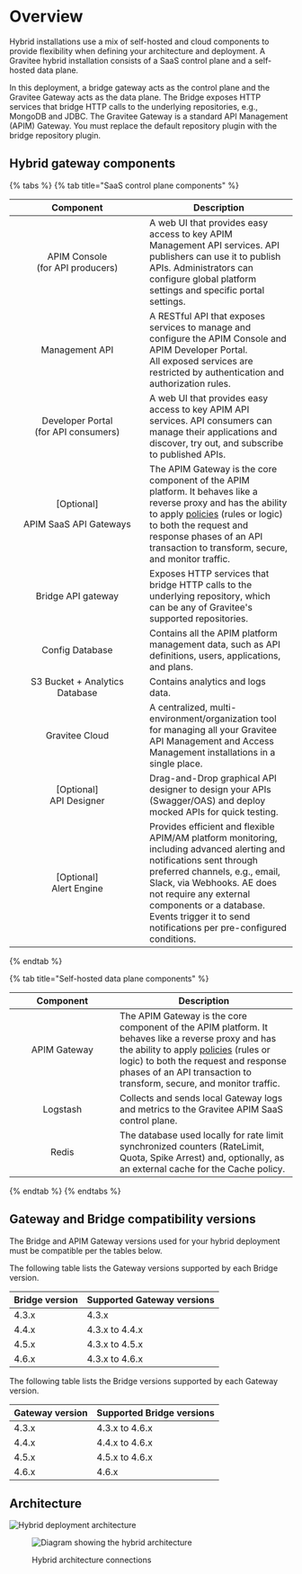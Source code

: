 # Overview

Hybrid installations use a mix of self-hosted and cloud components to provide flexibility when defining your architecture and deployment. A Gravitee hybrid installation consists of a SaaS control plane and a self-hosted data plane.&#x20;

In this deployment, a bridge gateway acts as the control plane and the Gravitee Gateway acts as the data plane. The Bridge exposes HTTP services that bridge HTTP calls to the underlying repositories, e.g., MongoDB and JDBC. The Gravitee Gateway is a standard API Management (APIM) Gateway. You must replace the default repository plugin with the bridge repository plugin.

## Hybrid gateway components

{% tabs %}
{% tab title="SaaS control plane components" %}
<table><thead><tr><th width="225.37383177570098" align="center">Component</th><th>Description</th></tr></thead><tbody><tr><td align="center">APIM Console<br>(for API producers)</td><td>A web UI that provides easy access to key APIM Management API services. API publishers can use it to publish APIs. Administrators can configure global platform settings and specific portal settings.</td></tr><tr><td align="center">Management API</td><td>A RESTful API that exposes services to manage and configure the APIM Console and APIM Developer Portal.<br>All exposed services are restricted by authentication and authorization rules.</td></tr><tr><td align="center">Developer Portal<br>(for API consumers)</td><td>A web UI that provides easy access to key APIM API services. API consumers can manage their applications and discover, try out, and subscribe to published APIs.</td></tr><tr><td align="center"><p>[Optional]</p><p>APIM SaaS API Gateways</p></td><td>The APIM Gateway is the core component of the APIM platform. It behaves like a reverse proxy and has the ability to apply <a href="broken-reference">policies</a> (rules or logic) to both the request and response phases of an API transaction to transform, secure, and monitor traffic.</td></tr><tr><td align="center">Bridge API gateway</td><td>Exposes HTTP services that bridge HTTP calls to the underlying repository, which can be any of Gravitee's supported repositories.</td></tr><tr><td align="center">Config Database</td><td>Contains all the APIM platform management data, such as API definitions, users, applications, and plans.</td></tr><tr><td align="center">S3 Bucket + Analytics Database</td><td>Contains analytics and logs data.</td></tr><tr><td align="center">Gravitee Cloud</td><td>A centralized, multi-environment/organization tool for managing all your Gravitee API Management and Access Management installations in a single place.</td></tr><tr><td align="center">[Optional]<br>API Designer</td><td>Drag-and-Drop graphical API designer to design your APIs (Swagger/OAS) and deploy mocked APIs for quick testing.</td></tr><tr><td align="center">[Optional]<br>Alert Engine</td><td>Provides efficient and flexible APIM/AM platform monitoring, including advanced alerting and notifications sent through preferred channels, e.g., email, Slack, via Webhooks. AE does not require any external components or a database. Events trigger it to send notifications per pre-configured conditions.</td></tr></tbody></table>
{% endtab %}

{% tab title="Self-hosted data plane components" %}
<table><thead><tr><th width="172.18918918918916" align="center">Component</th><th>Description</th></tr></thead><tbody><tr><td align="center">APIM Gateway</td><td>The APIM Gateway is the core component of the APIM platform. It behaves like a reverse proxy and has the ability to apply <a href="broken-reference">policies</a> (rules or logic) to both the request and response phases of an API transaction to transform, secure, and monitor traffic.</td></tr><tr><td align="center">Logstash</td><td>Collects and sends local Gateway logs and metrics to the Gravitee APIM SaaS control plane.</td></tr><tr><td align="center">Redis</td><td>The database used locally for rate limit synchronized counters (RateLimit, Quota, Spike Arrest) and, optionally, as an external cache for the Cache policy.</td></tr></tbody></table>
{% endtab %}
{% endtabs %}

## Gateway and Bridge compatibility versions

The Bridge and APIM Gateway versions used for your hybrid deployment must be compatible per the tables below.

The following table lists the Gateway versions supported by each Bridge version.

| Bridge version | Supported Gateway versions |
| -------------- | -------------------------- |
| 4.3.x          | 4.3.x                      |
| 4.4.x          | 4.3.x to 4.4.x             |
| 4.5.x          | 4.3.x to 4.5.x             |
| 4.6.x          | 4.3.x to 4.6.x             |

The following table lists the Bridge versions supported by each Gateway version.

| Gateway version | Supported Bridge versions |
| --------------- | ------------------------- |
| 4.3.x           | 4.3.x to 4.6.x            |
| 4.4.x           | 4.4.x to 4.6.x            |
| 4.5.x           | 4.5.x to 4.6.x            |
| 4.6.x           | 4.6.x                     |

## Architecture

<img src="../.gitbook/assets/file.excalidraw (18).svg" alt="Hybrid deployment architecture" class="gitbook-drawing">

<figure><img src="../.gitbook/assets/image (135).png" alt="Diagram showing the hybrid architecture"><figcaption><p>Hybrid architecture connections</p></figcaption></figure>
